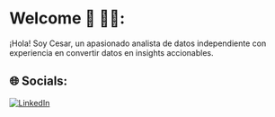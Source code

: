 #  Welcome :pear: 👨‍💻: 

¡Hola! Soy Cesar, un apasionado analista de datos independiente con experiencia en convertir datos en insights accionables.

## 🌐 Socials:
[![LinkedIn](https://img.shields.io/badge/LinkedIn-%230077B5.svg?logo=linkedin&logoColor=white)]([https://linkedin.com/in/https://www.linkedin.com/in/mariabelencamandone/](https://www.linkedin.com/in/cesar-juarez-444a03166/)https://www.linkedin.com/in/cesar-juarez-444a03166/) 
